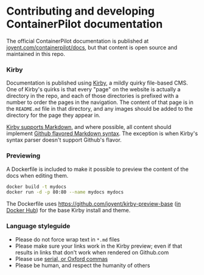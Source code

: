 # Contributing and developing ContainerPilot documentation

The official ContainerPilot documentation is published at [joyent.com/containerpilot/docs](https://www.joyent.com/containerpilot/docs), but that content is open source and maintained in this repo.

### Kirby

Documentation is published using [Kirby](https://getkirby.com), a mildly quirky file-based CMS. One of Kirby's quirks is that every "page" on the website is actually a directory in the repo, and each of those directories is prefixed with a number to order the pages in the navigation. The content of that page is in the `README.md` file in that directory, and any images should be added to the directory for the page they appear in.

[Kirby supports Markdown](https://getkirby.com/docs/content/text), and where possible, all content should implement [Github flavored Markdown syntax](https://help.github.com/articles/basic-writing-and-formatting-syntax/). The exception is when Kirby's syntax parser doesn't support Github's flavor.

### Previewing

A Dockerfile is included to make it possible to preview the content of the docs when editing them.

```bash
docker build -t mydocs
docker run -d -p 80:80 --name mydocs mydocs
```

The Dockerfile uses https://github.com/joyent/kirby-preview-base ([in Docker Hub](https://hub.docker.com/r/joyent/kirby-preview-base/)) for the base Kirby install and theme.

### Language styleguide

- Please do not force wrap text in `*.md` files
- Please make sure your links work in the Kirby preview; even if that results in links that don't work when rendered on Github.com
- Please use [serial, or Oxford commas](https://en.wikipedia.org/wiki/Serial_comma)
- Please be human, and respect the humanity of others